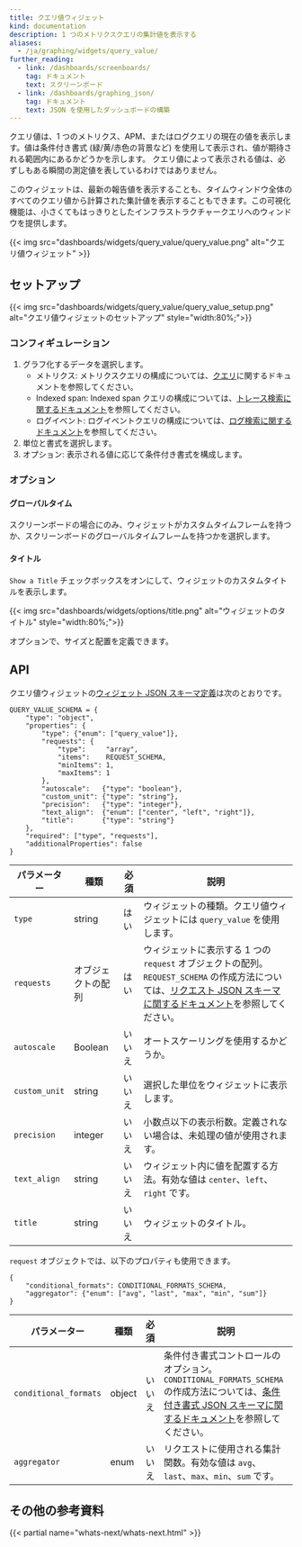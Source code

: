 ```yaml
---
title: クエリ値ウィジェット
kind: documentation
description: 1 つのメトリクスクエリの集計値を表示する
aliases:
  - /ja/graphing/widgets/query_value/
further_reading:
  - link: /dashboards/screenboards/
    tag: ドキュメント
    text: スクリーンボード
  - link: /dashboards/graphing_json/
    tag: ドキュメント
    text: JSON を使用したダッシュボードの構築
---
```

クエリ値は、1 つのメトリクス、APM、またはログクエリの現在の値を表示します。値は条件付き書式 (緑/黄/赤色の背景など) を使用して表示され、値が期待される範囲内にあるかどうかを示します。
クエリ値によって表示される値は、必ずしもある瞬間の測定値を表しているわけではありません。

このウィジェットは、最新の報告値を表示することも、タイムウィンドウ全体のすべてのクエリ値から計算された集計値を表示することもできます。この可視化機能は、小さくてもはっきりとしたインフラストラクチャークエリへのウィンドウを提供します。

{{< img src="dashboards/widgets/query_value/query_value.png" alt="クエリ値ウィジェット"  >}}

## セットアップ

{{< img src="dashboards/widgets/query_value/query_value_setup.png" alt="クエリ値ウィジェットのセットアップ"  style="width:80%;">}}

### コンフィギュレーション

1. グラフ化するデータを選択します。
    * メトリクス:  メトリクスクエリの構成については、[クエリ][1]に関するドキュメントを参照してください。
    * Indexed span: Indexed span クエリの構成については、[トレース検索に関するドキュメント][2]を参照してください。
    * ログイベント: ログイベントクエリの構成については、[ログ検索に関するドキュメント][3]を参照してください。
2. 単位と書式を選択します。
3. オプション: 表示される値に応じて条件付き書式を構成します。

### オプション

#### グローバルタイム

スクリーンボードの場合にのみ、ウィジェットがカスタムタイムフレームを持つか、スクリーンボードのグローバルタイムフレームを持つかを選択します。

#### タイトル

`Show a Title` チェックボックスをオンにして、ウィジェットのカスタムタイトルを表示します。

{{< img src="dashboards/widgets/options/title.png" alt="ウィジェットのタイトル"  style="width:80%;">}}

オプションで、サイズと配置を定義できます。

## API

クエリ値ウィジェットの[ウィジェット JSON スキーマ定義][4]は次のとおりです。

```text
QUERY_VALUE_SCHEMA = {
    "type": "object",
    "properties": {
        "type": {"enum": ["query_value"]},
        "requests": {
            "type":     "array",
            "items":    REQUEST_SCHEMA,
            "minItems": 1,
            "maxItems": 1
        },
        "autoscale":   {"type": "boolean"},
        "custom_unit": {"type": "string"},
        "precision":   {"type": "integer"},
        "text_align":  {"enum": ["center", "left", "right"]},
        "title":       {"type": "string"}
    },
    "required": ["type", "requests"],
    "additionalProperties": false
}
```

| パラメーター     | 種類             | 必須 | 説明                                                                                                                                                  |
|---------------|------------------|----------|--------------------------------------------------------------------------------------------------------------------------------------------------------------|
| `type`        | string           | はい      | ウィジェットの種類。クエリ値ウィジェットには `query_value` を使用します。                                                                                                |
| `requests`    | オブジェクトの配列 | はい      | ウィジェットに表示する 1 つの `request` オブジェクトの配列。`REQUEST_SCHEMA` の作成方法については、[リクエスト JSON スキーマに関するドキュメント][5]を参照してください。 |
| `autoscale`   | Boolean          | いいえ       | オートスケーリングを使用するかどうか。                                                                                                                           |
| `custom_unit` | string           | いいえ       | 選択した単位をウィジェットに表示します。                                                                                                                 |
| `precision`   | integer          | いいえ       | 小数点以下の表示桁数。定義されない場合は、未処理の値が使用されます。                                                                                   |
| `text_align`  | string           | いいえ       | ウィジェット内に値を配置する方法。有効な値は `center`、`left`、`right` です。                                                                     |
| `title`       | string           | いいえ       | ウィジェットのタイトル。                                                                                                                                        |

`request` オブジェクトでは、以下のプロパティも使用できます。

```text
{
    "conditional_formats": CONDITIONAL_FORMATS_SCHEMA,
    "aggregator": {"enum": ["avg", "last", "max", "min", "sum"]}
}
```

| パラメーター             | 種類   | 必須 | 説明                                                                                                                                                     |
|-----------------------|--------|----------|-----------------------------------------------------------------------------------------------------------------------------------------------------------------|
| `conditional_formats` | object | いいえ       | 条件付き書式コントロールのオプション。`CONDITIONAL_FORMATS_SCHEMA` の作成方法については、[条件付き書式 JSON スキーマに関するドキュメント][6]を参照してください。 |
| `aggregator`          | enum   | いいえ       | リクエストに使用される集計関数。有効な値は `avg`、`last`、`max`、`min`、`sum` です。                                                                   |

## その他の参考資料

{{< partial name="whats-next/whats-next.html" >}}

[1]: /ja/dashboards/querying/#overview
[2]: /ja/tracing/app_analytics/search/#search-bar
[3]: /ja/logs/search_syntax/
[4]: /ja/dashboards/graphing_json/widget_json/
[5]: /ja/dashboards/graphing_json/request_json/
[6]: /ja/dashboards/graphing_json/widget_json/#conditional-format-schema
